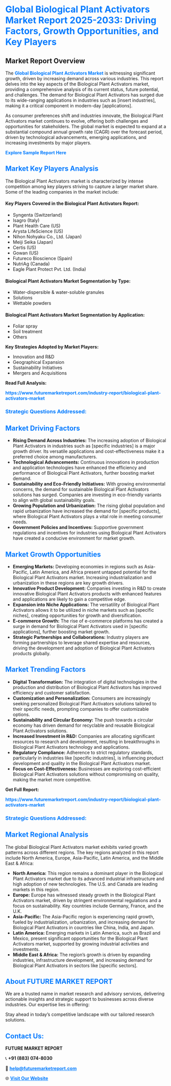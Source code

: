 <h1 style="color: #007BFF;">Global Biological Plant Activators Market Report 2025-2033: Driving Factors, Growth Opportunities, and Key Players</h1>

<section id="overview">
<h2>Market Report Overview</h2>
<p>The <a href="https://www.futuremarketreport.com/industry-report/biological-plant-activators-market" style="color: #007BFF; text-decoration: none;"><strong>Global Biological Plant Activators Market</strong></a> is witnessing significant growth, driven by increasing demand across various industries. This report delves into the key aspects of the Biological Plant Activators market, providing a comprehensive analysis of its current status, future potential, and challenges. The demand for Biological Plant Activators has surged due to its wide-ranging applications in industries such as [insert industries], making it a critical component in modern-day [applications].</p>
<p>As consumer preferences shift and industries innovate, the Biological Plant Activators market continues to evolve, offering both challenges and opportunities for stakeholders. The global market is expected to expand at a substantial compound annual growth rate (CAGR) over the forecast period, driven by technological advancements, emerging applications, and increasing investments by major players.</p>
</section>

<section id="overview">
<p><a href="https://www.futuremarketreport.com/request-sample/reportId=53891" style="color: #007BFF; text-decoration: none;"><strong>Explore Sample Report Here</strong></a></p>
</section>

<section id="key-players">
<h2 style="color: #007BFF;">Market Key Players Analysis</h2>
<p>The Biological Plant Activators market is characterized by intense competition among key players striving to capture a larger market share. Some of the leading companies in the market include:</p>
<h4>Key Players Covered in the Biological Plant Activators Report:</h4>
<ul><li>Syngenta (Switzerland)</li><li>Isagro (Italy)</li><li>Plant Health Care (US)</li><li>Arysta LifeScience (US)</li><li>Nihon Nohyaku Co., Ltd. (Japan)</li><li>Meiji Seika (Japan)</li><li>Certis (US)</li><li>Gowan (US)</li><li>Futureco Bioscience (Spain)</li><li>NutriAg (Canada)</li><li>Eagle Plant Protect Pvt. Ltd. (India)</li></ul>
<h4>Biological Plant Activators Market Segmentation by Type:</h4>
<ul><li>Water-dispersible &amp; water-soluble granules</li><li>Solutions</li><li>Wettable powders</li></ul>

<h4>Biological Plant Activators Market Segmentation by Application:</h4>
<ul><li>Foliar spray</li><li>Soil treatment</li><li>Others</li></ul>
<p><strong>Key Strategies Adopted by Market Players:</strong></p>
<ul>
<li>Innovation and R&D</li>
<li>Geographical Expansion</li>
<li>Sustainability Initiatives</li>
<li>Mergers and Acquisitions</li>
</ul>
</section>

<section>
<p><strong>Read Full Analysis: </strong></p><a href="https://www.futuremarketreport.com/industry-report/biological-plant-activators-market" style="color: #007BFF; text-decoration: none;"><strong>https://www.futuremarketreport.com/industry-report/biological-plant-activators-market</strong></a>
<h3 style="color: #007BFF;">Strategic Questions Addressed:</h3>
</section>

<section id="driving-factors">
<h2 style="color: #007BFF;">Market Driving Factors</h2>
<ul>
<li><strong>Rising Demand Across Industries:</strong> The increasing adoption of Biological Plant Activators in industries such as [specific industries] is a major growth driver. Its versatile applications and cost-effectiveness make it a preferred choice among manufacturers.</li>
<li><strong>Technological Advancements:</strong> Continuous innovations in production and application technologies have enhanced the efficiency and performance of Biological Plant Activators, further boosting market demand.</li>
<li><strong>Sustainability and Eco-Friendly Initiatives:</strong> With growing environmental concerns, the demand for sustainable Biological Plant Activators solutions has surged. Companies are investing in eco-friendly variants to align with global sustainability goals.</li>
<li><strong>Growing Population and Urbanization:</strong> The rising global population and rapid urbanization have increased the demand for [specific products], where Biological Plant Activators plays a vital role in meeting consumer needs.</li>
<li><strong>Government Policies and Incentives:</strong> Supportive government regulations and incentives for industries using Biological Plant Activators have created a conducive environment for market growth.</li>
</ul>
</section>

<section id="growth-opportunities">
<h2 style="color: #007BFF;">Market Growth Opportunities</h2>
<ul>
<li><strong>Emerging Markets:</strong> Developing economies in regions such as Asia-Pacific, Latin America, and Africa present untapped potential for the Biological Plant Activators market. Increasing industrialization and urbanization in these regions are key growth drivers.</li>
<li><strong>Innovative Product Development:</strong> Companies investing in R&D to create innovative Biological Plant Activators products with enhanced features and applications are likely to gain a competitive edge.</li>
<li><strong>Expansion into Niche Applications:</strong> The versatility of Biological Plant Activators allows it to be utilized in niche markets such as [specific niches], creating opportunities for growth and diversification.</li>
<li><strong>E-commerce Growth:</strong> The rise of e-commerce platforms has created a surge in demand for Biological Plant Activators used in [specific applications], further boosting market growth.</li>
<li><strong>Strategic Partnerships and Collaborations:</strong> Industry players are forming partnerships to leverage shared expertise and resources, driving the development and adoption of Biological Plant Activators products globally.</li>
</ul>
</section>

<section id="trending-factors">
<h2 style="color: #007BFF;">Market Trending Factors</h2>
<ul>
<li><strong>Digital Transformation:</strong> The integration of digital technologies in the production and distribution of Biological Plant Activators has improved efficiency and customer satisfaction.</li>
<li><strong>Customization and Personalization:</strong> Consumers are increasingly seeking personalized Biological Plant Activators solutions tailored to their specific needs, prompting companies to offer customizable options.</li>
<li><strong>Sustainability and Circular Economy:</strong> The push towards a circular economy has driven demand for recyclable and reusable Biological Plant Activators solutions.</li>
<li><strong>Increased Investment in R&D:</strong> Companies are allocating significant resources to research and development, resulting in breakthroughs in Biological Plant Activators technology and applications.</li>
<li><strong>Regulatory Compliance:</strong> Adherence to strict regulatory standards, particularly in industries like [specific industries], is influencing product development and quality in the Biological Plant Activators market.</li>
<li><strong>Focus on Cost-Effectiveness:</strong> Businesses are exploring cost-efficient Biological Plant Activators solutions without compromising on quality, making the market more competitive.</li>
</ul>
</section>

<section>
<p><strong>Get Full Report: </strong></p><a href="https://www.futuremarketreport.com/industry-report/biological-plant-activators-market" style="color: #007BFF; text-decoration: none;"><strong>https://www.futuremarketreport.com/industry-report/biological-plant-activators-market</strong></a>
<h3 style="color: #007BFF;">Strategic Questions Addressed:</h3>
</section>


<section id="regional-analysis">
<h2 style="color: #007BFF;">Market Regional Analysis</h2>
<p>The global Biological Plant Activators market exhibits varied growth patterns across different regions. The key regions analyzed in this report include North America, Europe, Asia-Pacific, Latin America, and the Middle East & Africa:</p>
<ul>
<li><strong>North America:</strong> This region remains a dominant player in the Biological Plant Activators market due to its advanced industrial infrastructure and high adoption of new technologies. The U.S. and Canada are leading markets in this region.</li>
<li><strong>Europe:</strong> Europe has witnessed steady growth in the Biological Plant Activators market, driven by stringent environmental regulations and a focus on sustainability. Key countries include Germany, France, and the U.K.</li>
<li><strong>Asia-Pacific:</strong> The Asia-Pacific region is experiencing rapid growth, fueled by industrialization, urbanization, and increasing demand for Biological Plant Activators in countries like China, India, and Japan.</li>
<li><strong>Latin America:</strong> Emerging markets in Latin America, such as Brazil and Mexico, present significant opportunities for the Biological Plant Activators market, supported by growing industrial activities and investments.</li>
<li><strong>Middle East & Africa:</strong> The region’s growth is driven by expanding industries, infrastructure development, and increasing demand for Biological Plant Activators in sectors like [specific sectors].</li>
</ul>
</section>

<footer>
<h2 style="color: #007BFF;">About FUTURE MARKET REPORT</h2>
<p>We are a trusted name in market research and advisory services, delivering actionable insights and strategic support to businesses across diverse industries. Our expertise lies in offering:</p>

<p>Stay ahead in today’s competitive landscape with our tailored research solutions.</p>

<h2 style="color: #007BFF;">Contact Us:</h2>
<p><strong>FUTURE MARKET REPORT</strong></p>
<p>📞 <strong>+91 (883) 074-8030</strong></p>
<p>📧 <strong><a href="mailto:help@futuremarketreport.com" style="color: #007BFF;">help@futuremarketreport.com</a></strong></p>
<p>🌐 <strong><a href="https://www.futuremarketreport.com/" style="color: #007BFF;">Visit Our Website</a></strong></p>
</footer>